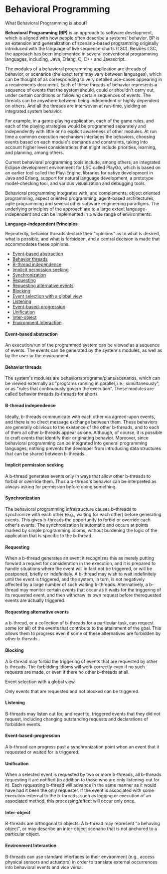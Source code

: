 # Behavioral Programming
What Behavioral Programming is about?

**Behavioral Programming (BP)** is an approach to software development, which is aligned with how people often describe a systems' behavior. BP is an extension and generalization of scenario-based programming originally introduced with the language of live sequence charts (LSC). Besides LSC, the approach has been implemented in several conventional programming languages, including, Java, Erlang, C, C++ and Javascript.

The modules of a behavioral programming application are threads of behavior, or scenarios (the exact term may vary between languages), which can be thought of as corresponding to very detailed use-cases appearing in a requirements document. Each of these threads of behavior represents a sequence of events that the system should, could or shouldn't carry out, under certain conditions or following certain sequences of events. The threads can be anywhere between being independent or highly dependent on others. And all the threads are interwoven at run-time, yielding an integrated system behavior.

For example, in a game-playing application, each of the game rules, and each of the playing strategies would be programmed separately and independently with little or no explicit awareness of other modules. At run time a common execution mechanism interlaces the behaviors, choosing events based on each module's demands and constraints, taking into account higher level considerations that might include priorities, learning, and planning, among others.

Current behavioral programming tools include, among others, an integrated Eclipse development environment for LSC called PlayGo, which is based on an earlier tool called the Play-Engine, libraries for native development in Java and Erlang, support for natural language development, a prototype model-checking tool, and various visualization and debugging tools.

Behavioral programming integrates with, and complements, object oriented programming, aspect oriented programming, agent-based architectures, agile programming and several other software engineering paradigms. The underlying principles of the approach are to a large extent language-independent and can be implemented in a wide range of environments.

**Language-independent Principles**

Repeatedly, behavior threads declare their "opinions" as to what is desired, what is possible, and what is forbidden, and a central decision is made that accommodates these opinions.

+ [Event-based abstraction](https://github.com/adielashrov/bprogram/edit/main/README.md#event-based-abstraction)
+ [Behavior threads](https://pages.github.com/)
+ [B-thread independence](https://pages.github.com/)
+ [Implicit permission seeking](https://pages.github.com/)
+ [Synchronization](https://pages.github.com/)
+ [Requesting](https://pages.github.com/)
+ [Requesting alternative events](https://pages.github.com/)
+ [Blocking](https://pages.github.com/)
+ [Event selection with a global view](https://pages.github.com/)
+ [Listening](https://pages.github.com/)
+ [Event-based-progression](https://pages.github.com/)
+ [Unification](https://pages.github.com/)
+ [Inter-object](https://pages.github.com/)
+ [Environment Interaction](https://pages.github.com/)

#### Event-based abstraction

An execution/run of the programmed system can be viewed as a sequence of events. The events can be generated by the system's modules, as well as by the user or the environment.

#### Behavior threads

The system's modules are behaviors/programs/plans/scenarios, which can be viewed externally as "programs running in parallel, i.e., simultaneously", or as "rules that continuously govern the execution". These modules are called behavior threads (b-threads for short).

#### B-thread independence

Ideally, b-threads communicate with each other via agreed-upon events, and there is no direct message exchange between them. These behaviors are generally oblivious to the existence of the other b-threads, and to each of them all other b-threads appear as one. Although, of course, it is possible to craft events that identify their originating behavior. Moreover, since behavioral programming can be integrated into general programming languages, nothing prevents the developer from introducing data structures that can be shared between b-threads.

#### Implicit permission seeking

A b-thread generates events only in ways that allow other b-threads to forbid or override them. Thus a b-thread's behavior can be interpreted as always asking for permission before doing something.

#### Synchronization

The behavioral programming infrastructure causes b-threads to synchronize with each other (e.g., waiting for each other) before generating events. This gives b-threads the opportunity to forbid or override each other's events. The synchronization is automatic and occurs at points marked by simple programming idioms, without burdening the logic of the application that is specific to the b-thread.

#### Requesting

When a b-thread generates an event it recognizes this as merely putting forward a request for consideration in the execution, and it is prepared to handle situations where the event will in fact not be triggered, or will be postponed, briefly or indefinitely. A b-thread may wish to wait indefinitely until the event is triggered, and the system, in turn, is not negatively affected by a large number of such waiting b-threads. Alternatively, a b-thread may monitor certain events that occur as it waits for the triggering of its requested event, and then withdraw its own request before therequested events are actually triggered.

#### Requesting alternative events

a b-thread, or a collection of b-threads for a particular task, can request some (or all) of the events that contribute to the attainment of the goal. This allows them to progress even if some of these alternatives are forbidden by other b-threads.

#### Blocking

A b-thread may forbid the triggering of events that are requested by other b-threads. The forbidding idioms will work correctly even if no such requests are made, or even if there no other b-threads at all.

Event selection with a global view

Only events that are requested and not blocked can be triggered.

#### Listening

B-threads may listen out for, and react to, triggered events that they did not request, including changing outstanding requests and declarations of forbidden events.

#### Event-based-progression

A b-thread can progress past a synchronization point when an event that it requested or waited for is triggered.

#### Unification

When a selected event is requested by two or more b-threads, all b-threads requesting it are notified (in addition to those who are only listening-out for it). Each requesting b-thread will advance in the same manner as it would have had it been the only requester. If the event is associated with some execution external to the b-threads, such as logging or execution of an associated method, this processing/effect will occur only once.

#### Inter-object

B-threads are orthogonal to objects. A b-thread may represent "a behaving object", or may describe an inter-object scenario that is not anchored to a particular object.

#### Environment Interaction

B-threads can use standard interfaces to their environment (e.g., access physical sensors and actuators) in order to translate external occurrences into behavioral events and vice versa.
